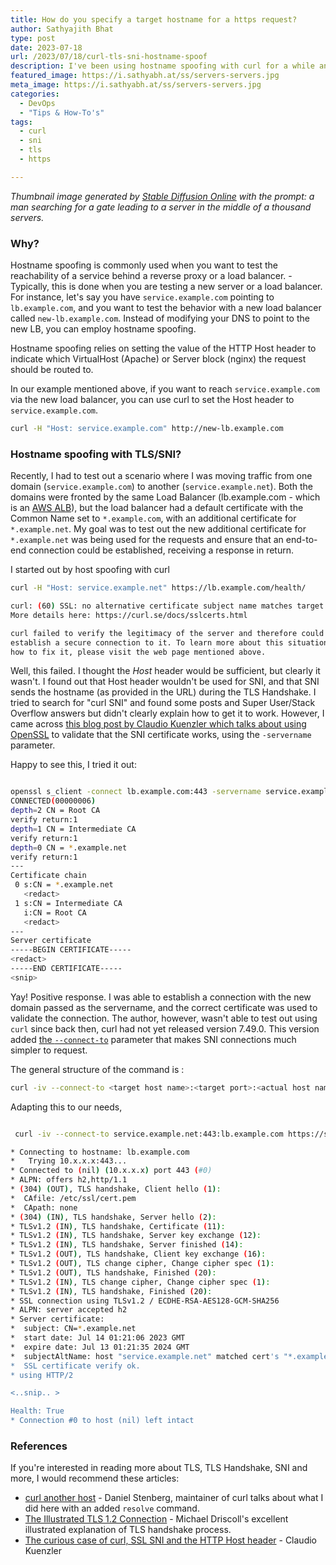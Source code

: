 ```yaml
---
title: How do you specify a target hostname for a https request?
author: Sathyajith Bhat
type: post
date: 2023-07-18
url: /2023/07/18/curl-tls-sni-hostname-spoof
description: I've been using hostname spoofing with curl for a while and I find out why hostname spoofing doesn't work with TLS.
featured_image: https://i.sathyabh.at/ss/servers-servers.jpg
meta_image: https://i.sathyabh.at/ss/servers-servers.jpg
categories:
  - DevOps
  - "Tips & How-To's"
tags:
  - curl
  - sni
  - tls
  - https

---
```


_Thumbnail image generated by [Stable Diffusion Online](https://stablediffusionweb.com/) with the prompt: a man searching for a gate leading to a server in the middle of a thousand servers._

### Why?

Hostname spoofing is commonly used when you want to test the reachability of a service behind a reverse proxy or a load balancer. - Typically, this is done when you are testing a new server or a load balancer. For instance, let's say you have `service.example.com` pointing to `lb.example.com`, and you want to test the behavior with a new load balancer called `new-lb.example.com`. Instead of modifying your DNS to point to the new LB, you can employ hostname spoofing.

Hostname spoofing relies on setting the value of the HTTP Host header to indicate which VirtualHost (Apache) or Server block (nginx) the request should be routed to.

In our example mentioned above, if you want to reach `service.example.com` via the new load balancer, you can use curl to set the Host header to `service.example.com`.


```bash
curl -H "Host: service.example.com" http://new-lb.example.com
```

### Hostname spoofing with TLS/SNI?

Recently, I had to test out a scenario where I was moving traffic from one domain (`service.example.com`) to another (`service.example.net`). Both the domains were fronted by the same Load Balancer (lb.example.com - which is an [AWS ALB](https://docs.aws.amazon.com/elasticloadbalancing/latest/application/introduction.html)), but the load balancer had a default certificate with the Common Name set to `*.example.com`, with an additional certificate for `*.example.net`. My goal was to test out the new additional certificate for `*.example.net` was being used for the requests and ensure that an end-to-end connection could be established, receiving a response in return.

I started out by host spoofing with curl

```bash
curl -H "Host: service.example.net" https://lb.example.com/health/

curl: (60) SSL: no alternative certificate subject name matches target host name 'lb.example.com'
More details here: https://curl.se/docs/sslcerts.html

curl failed to verify the legitimacy of the server and therefore could not
establish a secure connection to it. To learn more about this situation and
how to fix it, please visit the web page mentioned above.
```

Well, this failed. I thought the *Host* header would be sufficient, but clearly it wasn't. I found out that Host header wouldn't be used for SNI, and that SNI sends the hostname (as provided in the URL) during the TLS Handshake. I tried to search for "curl SNI" and found some posts and Super User/Stack Overflow answers but didn't clearly explain how to get it to work. However, I came across [this blog post by Claudio Kuenzler which talks about using OpenSSL](https://www.claudiokuenzler.com/blog/693/curious-case-of-curl-ssl-tls-sni-http-host-header) to validate that the SNI certificate works, using the `-servername` parameter.

Happy to see this, I tried it out:

```bash

openssl s_client -connect lb.example.com:443 -servername service.example.net
CONNECTED(00000006)
depth=2 CN = Root CA
verify return:1
depth=1 CN = Intermediate CA
verify return:1
depth=0 CN = *.example.net
verify return:1
---
Certificate chain
 0 s:CN = *.example.net
   <redact>
 1 s:CN = Intermediate CA
   i:CN = Root CA
   <redact>
---
Server certificate
-----BEGIN CERTIFICATE-----
<redact>
-----END CERTIFICATE-----
<snip>
```

Yay! Positive response. I was able to establish a connection with the new domain passed as the servername, and the correct certificate was used to validate the connection. The author, however, wasn't able to test out using `curl` since back then, curl had not yet released version 7.49.0. This version added [the `--connect-to`](https://github.com/curl/curl/pull/614) parameter that makes SNI connections much simpler to request.

The general structure of the command is :

```bash 
curl -iv --connect-to <target host name>:<target port>:<actual host name>:<actual host port> https://<target host name>
```

Adapting this to our needs, 

```bash

 curl -iv --connect-to service.example.net:443:lb.example.com https://service.example.net/health

* Connecting to hostname: lb.example.com
*   Trying 10.x.x.x:443...
* Connected to (nil) (10.x.x.x) port 443 (#0)
* ALPN: offers h2,http/1.1
* (304) (OUT), TLS handshake, Client hello (1):
*  CAfile: /etc/ssl/cert.pem
*  CApath: none
* (304) (IN), TLS handshake, Server hello (2):
* TLSv1.2 (IN), TLS handshake, Certificate (11):
* TLSv1.2 (IN), TLS handshake, Server key exchange (12):
* TLSv1.2 (IN), TLS handshake, Server finished (14):
* TLSv1.2 (OUT), TLS handshake, Client key exchange (16):
* TLSv1.2 (OUT), TLS change cipher, Change cipher spec (1):
* TLSv1.2 (OUT), TLS handshake, Finished (20):
* TLSv1.2 (IN), TLS change cipher, Change cipher spec (1):
* TLSv1.2 (IN), TLS handshake, Finished (20):
* SSL connection using TLSv1.2 / ECDHE-RSA-AES128-GCM-SHA256
* ALPN: server accepted h2
* Server certificate:
*  subject: CN=*.example.net
*  start date: Jul 14 01:21:06 2023 GMT
*  expire date: Jul 13 01:21:35 2024 GMT
*  subjectAltName: host "service.example.net" matched cert's "*.example.net"
*  SSL certificate verify ok.
* using HTTP/2

<..snip.. >

Health: True
* Connection #0 to host (nil) left intact
```

### References 

If you're interested in reading more about TLS, TLS Handshake, SNI and more, I would recommend these articles:

* [curl another host](https://daniel.haxx.se/blog/2018/04/05/curl-another-host/) - Daniel Stenberg, maintainer of curl talks about what I did here with an added `resolve` command.
* [The Illustrated TLS 1.2 Connection](https://tls12.xargs.org/) - Michael Driscoll's excellent illustrated explanation of TLS handshake process.
* [The curious case of curl, SSL SNI and the HTTP Host header](https://www.claudiokuenzler.com/blog/693/curious-case-of-curl-ssl-tls-sni-http-host-header) - Claudio Kuenzler 